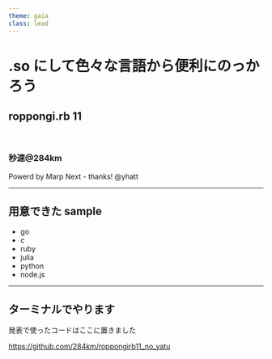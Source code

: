 ```yaml
---
theme: gaia
class: lead
---
```


# .so にして色々な言語から便利にのっかろう

## roppongi.rb 11

<br>

### 秒速@284km

Powerd by Marp Next - thanks! @yhatt

---

## 用意できた sample

- go
- c
- ruby
- julia
- python
- node.js

---

## ターミナルでやります

発表で使ったコードはここに置きました

https://github.com/284km/roppongirb11_no_yatu
